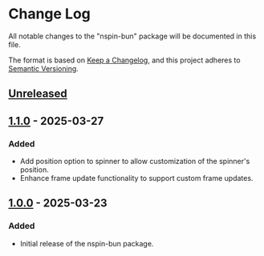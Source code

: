# Change Log

All notable changes to the "nspin-bun" package will be documented in this file.

The format is based on [Keep a Changelog](https://keepachangelog.com/en/1.0.0/),
and this project adheres to [Semantic Versioning](https://semver.org/spec/v2.0.0.html).

## [Unreleased]

## [1.1.0] - 2025-03-27

### Added

- Add position option to spinner to allow customization of the spinner's position.
- Enhance frame update functionality to support custom frame updates.

## [1.0.0] - 2025-03-23

### Added

- Initial release of the nspin-bun package.

[Unreleased]: https://github.com/ManuelGil/nspin-bun/compare/v1.1.0...HEAD
[1.1.0]: https://github.com/ManuelGil/nspin-bun/compare/v1.0.0...v1.1.0
[1.0.0]: https://github.com/ManuelGil/nspin-bun/releases/tag/v1.0.0
